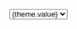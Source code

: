 <script lang="ts">
  // users need to put styles dir where this component is used
  // stylesDir need to be relative to this component
  import { browser } from '$app/environment';

  interface Props {
    stylesImport: any;
    stylesDir?: string;
    class?: string;
  }
  let { stylesImport, stylesDir = 'styles', class: className }: Props = $props();
 
  // @ts-ignore
  let selected: string = $state(
    browser && (localStorage.getItem('CODE_BLOCK_STYLE') ?? 'gigavolt')
  );

  const styles = Object.entries(stylesImport).map(([path, importFn]) => ({
    value: path.slice(path.lastIndexOf('/') + 1, -4),
    name: path.slice(path.lastIndexOf('/') + 1, -4)
  }));

  $effect(() => {
    let link: HTMLLinkElement;
    (async () => {
      const css = await import(`./${stylesDir}/${selected}.css?url`);
      link = document.createElement('link');

      link.rel = 'stylesheet';
      link.href = css.default;
      document.head.append(link);
    })();
    if (browser) {
      // get selected style from localStorage
      localStorage.setItem('CODE_BLOCK_STYLE', selected);
    }
    return () => {
      // clean up
      link.remove();
    };
  });
</script>

<select class={className} bind:value={selected}>
  {#each styles as theme}
    <option value={theme.value}>{theme.value}</option>
  {/each}
</select>
